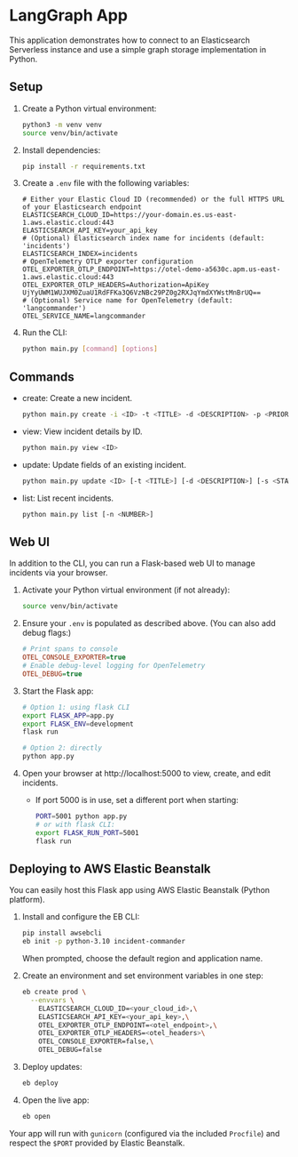 # LangGraph App

This application demonstrates how to connect to an Elasticsearch Serverless instance and use a simple graph storage implementation in Python.

## Setup
1. Create a Python virtual environment:
   ```bash
   python3 -m venv venv
   source venv/bin/activate
   ```
2. Install dependencies:
   ```bash
   pip install -r requirements.txt
   ```
3. Create a `.env` file with the following variables:
   ```env
   # Either your Elastic Cloud ID (recommended) or the full HTTPS URL of your Elasticsearch endpoint
   ELASTICSEARCH_CLOUD_ID=https://your-domain.es.us-east-1.aws.elastic.cloud:443
   ELASTICSEARCH_API_KEY=your_api_key
   # (Optional) Elasticsearch index name for incidents (default: 'incidents')
   ELASTICSEARCH_INDEX=incidents
   # OpenTelemetry OTLP exporter configuration
   OTEL_EXPORTER_OTLP_ENDPOINT=https://otel-demo-a5630c.apm.us-east-1.aws.elastic.cloud:443
   OTEL_EXPORTER_OTLP_HEADERS=Authorization=ApiKey UjYyUWM1WUJXM0ZuaU1RdFFKa3Q6VzNBc29PZ0g2RXJqYmdXYWstMnBrUQ==
   # (Optional) Service name for OpenTelemetry (default: 'langcommander')
   OTEL_SERVICE_NAME=langcommander
   ```
4. Run the CLI:
   ```bash
   python main.py [command] [options]
   ```

## Commands

- create: Create a new incident.
  ```bash
  python main.py create -i <ID> -t <TITLE> -d <DESCRIPTION> -p <PRIORITY> [-a <ASSIGNED_TO>]
  ```
- view: View incident details by ID.
  ```bash
  python main.py view <ID>
  ```
- update: Update fields of an existing incident.
  ```bash
  python main.py update <ID> [-t <TITLE>] [-d <DESCRIPTION>] [-s <STATUS>] [-p <PRIORITY>] [-a <ASSIGNED_TO>]
  ```
- list: List recent incidents.
  ```bash
  python main.py list [-n <NUMBER>]
  ```
  
## Web UI

In addition to the CLI, you can run a Flask-based web UI to manage incidents via your browser.

1. Activate your Python virtual environment (if not already):
   ```bash
   source venv/bin/activate
   ```

2. Ensure your `.env` is populated as described above.
   (You can also add debug flags:)
   ```ini
   # Print spans to console
   OTEL_CONSOLE_EXPORTER=true
   # Enable debug-level logging for OpenTelemetry
   OTEL_DEBUG=true
   ```

3. Start the Flask app:
   ```bash
   # Option 1: using flask CLI
   export FLASK_APP=app.py
   export FLASK_ENV=development
   flask run

   # Option 2: directly
   python app.py
   ```

4. Open your browser at http://localhost:5000 to view, create, and edit incidents.
   - If port 5000 is in use, set a different port when starting:
     ```bash
     PORT=5001 python app.py
     # or with flask CLI:
     export FLASK_RUN_PORT=5001
     flask run
     ```

## Deploying to AWS Elastic Beanstalk

You can easily host this Flask app using AWS Elastic Beanstalk (Python platform).

1. Install and configure the EB CLI:
   ```bash
   pip install awsebcli
   eb init -p python-3.10 incident-commander
   ```
   When prompted, choose the default region and application name.

2. Create an environment and set environment variables in one step:
   ```bash
   eb create prod \
     --envvars \
       ELASTICSEARCH_CLOUD_ID=<your_cloud_id>,\
       ELASTICSEARCH_API_KEY=<your_api_key>,\
       OTEL_EXPORTER_OTLP_ENDPOINT=<otel_endpoint>,\
       OTEL_EXPORTER_OTLP_HEADERS=<otel_headers>\
       OTEL_CONSOLE_EXPORTER=false,\
       OTEL_DEBUG=false
   ```

3. Deploy updates:
   ```bash
   eb deploy
   ```

4. Open the live app:
   ```bash
   eb open
   ```

Your app will run with `gunicorn` (configured via the included `Procfile`) and respect the `$PORT` provided by Elastic Beanstalk.